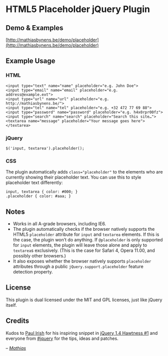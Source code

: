 # HTML5 Placeholder jQuery Plugin

## Demo & Examples

[http://mathiasbynens.be/demo/placeholder](http://mathiasbynens.be/demo/placeholder)

## Example Usage

### HTML

    <input type="text" name="name" placeholder="e.g. John Doe">
    <input type="email" name="email" placeholder="e.g. address@example.ext">
    <input type="url" name="url" placeholder="e.g. http://mathiasbynens.be/">
    <input type="tel" name="tel" placeholder="e.g. +32 472 77 69 88">
    <input type="password" name="password" placeholder="e.g. h4x0rpr00fz">
    <input type="search" name="search" placeholder="Search this site…">
    <textarea name="message" placeholder="Your message goes here"></textarea>

### jQuery

    $('input, textarea').placeholder();

### CSS

The plugin automatically adds `class="placeholder"` to the elements who are currently showing their placeholder text. You can use this to style placeholder text differently:

    input, textarea { color: #000; }
    .placeholder { color: #aaa; }

## Notes

* Works in all A-grade browsers, including IE6.
* The plugin automatically checks if the browser natively supports the HTML5 `placeholder` attribute for `input` and `textarea` elements. If this is the case, the plugin won’t do anything. If `@placeholder` is only supported for `input` elements, the plugin will leave those alone and apply to `textarea`s exclusively. (This is the case for Safari 4, Opera 11.00, and possibly other browsers.)
* It also exposes whether the browser natively supports `placeholder` attributes through a public `jQuery.support.placeholder` feature detection property.

## License

This plugin is dual licensed under the MIT and GPL licenses, just like jQuery itself.

## Credits

Kudos to [Paul Irish](http://paulirish.com/) for his inspiring snippet in [jQuery 1.4 Hawtness #1](http://jquery14.com/day-05/jquery-1-4-hawtness-1-with-paul-irish) and everyone from [#jquery](http://webchat.freenode.net/?channels=jquery) for the tips, ideas and patches.

_– [Mathias](http://mathiasbynens.be/)_
